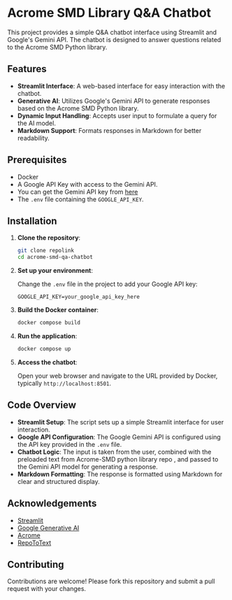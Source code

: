 # Acrome SMD Library Q&A Chatbot

This project provides a simple Q&A chatbot interface using Streamlit and Google's Gemini API. The chatbot is designed to answer questions related to the Acrome SMD Python library.

## Features

- **Streamlit Interface**: A web-based interface for easy interaction with the chatbot.
- **Generative AI**: Utilizes Google's Gemini API to generate responses based on the Acrome SMD Python library.
- **Dynamic Input Handling**: Accepts user input to formulate a query for the AI model.
- **Markdown Support**: Formats responses in Markdown for better readability.

## Prerequisites

- Docker
- A Google API Key with access to the Gemini API.
- You can get the Gemini API key from [here](https://ai.google.dev/gemini-api)
- The `.env` file containing the `GOOGLE_API_KEY`.

## Installation

1. **Clone the repository**:

    ```bash
    git clone repolink
    cd acrome-smd-qa-chatbot
    ```

2. **Set up your environment**:

    Change the `.env` file in the project to add your Google API key:

    ```plaintext
    GOOGLE_API_KEY=your_google_api_key_here
    ```

3. **Build the Docker container**:

    ```bash
    docker compose build
    ```

4. **Run the application**:

    ```bash
    docker compose up
    ```

5. **Access the chatbot**:

    Open your web browser and navigate to the URL provided by Docker, typically `http://localhost:8501`.

## Code Overview

- **Streamlit Setup**: The script sets up a simple Streamlit interface for user interaction.
- **Google API Configuration**: The Google Gemini API is configured using the API key provided in the `.env` file.
- **Chatbot Logic**: The input is taken from the user, combined with the preloaded text from Acrome-SMD python library repo , and passed to the Gemini API model for generating a response.
- **Markdown Formatting**: The response is formatted using Markdown for clear and structured display.

## Acknowledgements

- [Streamlit](https://streamlit.io/)
- [Google Generative AI](https://cloud.google.com/vertex-ai/generative-ai/overview)
- [Acrome](https://github.com/Acrome-Smart-Motor-Driver/python-library)
- [RepoToText](https://github.com/JeremiahPetersen/RepoToText)

## Contributing

Contributions are welcome! Please fork this repository and submit a pull request with your changes.
